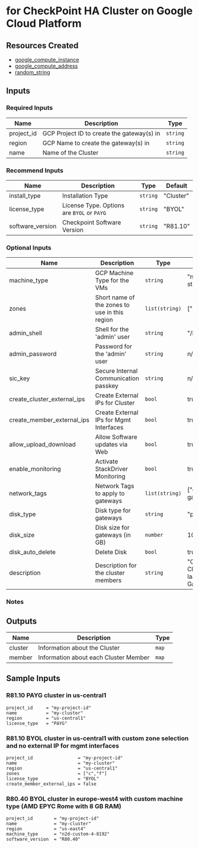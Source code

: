 # for CheckPoint HA Cluster on Google Cloud Platform

## Resources Created

- [google_compute_instance](https://registry.terraform.io/providers/hashicorp/google/latest/docs/resources/compute_instance)
- [google_compute_address](https://registry.terraform.io/providers/hashicorp/google/latest/docs/resources/compute_address)
- [random_string](https://registry.terraform.io/providers/hashicorp/random/latest/docs/resources/string)


## Inputs 

### Required Inputs

| Name | Description | Type |
|------|-------------|------|
| project\_id | GCP Project ID to create the gateway(s) in | `string` | 
| region | GCP Name to create the gateway(s) in | `string` | 
| name | Name of the Cluster | `string` |

### Recommend Inputs

| Name | Description | Type | Default |
|------|-------------|------|---------|
| install\_type | Installation Type | `string` | "Cluster" |
| license\_type | License Type.  Options are `BYOL` or `PAYG` | `string` | "BYOL" |
| software\_version | Checkpoint Software Version | `string` | "R81.10" |

### Optional Inputs

| Name | Description                                         | Type | Default |
|------|-----------------------------------------------------|------|---------|
| machine\_type | GCP Machine Type for the VMs | `string` | "n1-standard-4" |
| zones | Short name of the zones to use in this region | `list(string)` | ["b","c"] |
| admin\_shell | Shell for the 'admin' user | `string` | "/bin/bash" |
| admin\_password | Password for the 'admin' user | `string` | n/a |
| sic\_key | Secure Internal Communication passkey | `string` | n/a |
| create\_cluster\_external\_ips | Create External IPs for Cluster | `bool` | true |
| create\_member\_external\_ips | Create External IPs for Mgmt Interfaces | `bool` | true |
| allow_upload_download | Allow Software updates via Web | `bool` | true |
| enable\_monitoring | Activate StackDriver Monitoring | `bool` | true |
| network\_tags | Network Tags to apply to gateways | `list(string)` | ["checkpoint-gateway"] |
| disk\_type | Disk type for gateways | `string` | "pd-ssd" |
| disk\_size | Disk size for gateways (in GB) | `number` | 100 |
| disk\_auto\_delete | Delete Disk  | `bool` | true |
| description | Description for the cluster members | `string` | "CheckPoint CloudGuard IaaS Gateway" |

### Notes


## Outputs

| Name | Description | Type |
|------|-------------|------|
| cluster | Information about the Cluster | `map` |
| member | Information about each Cluster Member | `map` |

## Sample Inputs

### R81.10 PAYG cluster in us-central1

```
project_id     = "my-project-id"
name           = "my-cluster"
region         = "us-central1"
license_type   = "PAYG"
```

### R81.10 BYOL cluster in us-central1 with custom zone selection and no external IP for mgmt interfaces

```
project_id                 = "my-project-id"
name                       = "my-cluster"
region                     = "us-central1"
zones                      = ["c","f"]
license_type               = "BYOL"
create_member_external_ips = false
```

### R80.40 BYOL cluster in europe-west4 with custom machine type (AMD EPYC Rome with 8 GB RAM)

```
project_id        = "my-project-id"
name              = "my-cluster"
region            = "us-east4"
machine_type      = "n2d-custom-4-8192"
software_version  = "R80.40"
```

